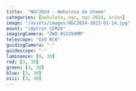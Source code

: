 ```yaml
---
title:  "NGC2024 - Nebulosa da Chama"
categories: [nebulosa, ngc, ngc-2024, orion]
image: "/assets/images/NGC2024-2023-01-14.jpg"
mount: "iOptron CEM26"
imagingCamera: "ZWO ASI294MM"
telescope: "GSO RC6"
guidingCamera: "-"
guidescope: "-"
luminance: [9, 30]
red: [3, 30]
green: [3, 30]
blue: [3, 30]
oiii: [3, 30]
---
```

